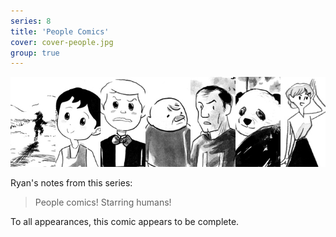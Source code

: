 ```yaml
---
series: 8
title: 'People Comics'
cover: cover-people.jpg
group: true
---
```


![](../../../assets/people-comics/peopletitle.jpg "A compilation of various callouts for People Comics.")

Ryan's notes from this series:

> People comics! Starring humans!

To all appearances, this comic appears to be complete.
